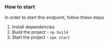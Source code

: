 ### How to start

In order to start this endpoint, follow these steps

1. Install dependencies
2. Build the project - `np build`
3. Start the project - `npm start`
